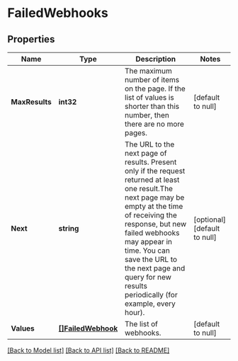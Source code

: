 # FailedWebhooks

## Properties
Name | Type | Description | Notes
------------ | ------------- | ------------- | -------------
**MaxResults** | **int32** | The maximum number of items on the page. If the list of values is shorter than this number, then there are no more pages. | [default to null]
**Next** | **string** | The URL to the next page of results. Present only if the request returned at least one result.The next page may be empty at the time of receiving the response, but new failed webhooks may appear in time. You can save the URL to the next page and query for new results periodically (for example, every hour). | [optional] [default to null]
**Values** | [**[]FailedWebhook**](FailedWebhook.md) | The list of webhooks. | [default to null]

[[Back to Model list]](../README.md#documentation-for-models) [[Back to API list]](../README.md#documentation-for-api-endpoints) [[Back to README]](../README.md)

